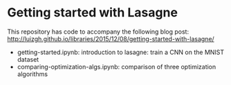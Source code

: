 # Getting started with Lasagne

This repository has code to accompany the following blog post:
http://luizgh.github.io/libraries/2015/12/08/getting-started-with-lasagne/

* getting-started.ipynb: introduction to lasagne: train a CNN on the MNIST dataset
* comparing-optimization-algs.ipynb: comparison of three optimization algorithms
